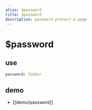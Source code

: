 ```yaml
---
alias: $password
title: $password
description: password protect a page
---
```

# $password

## use

```yml
password: foobar
```

## demo

- [[demo/password]]